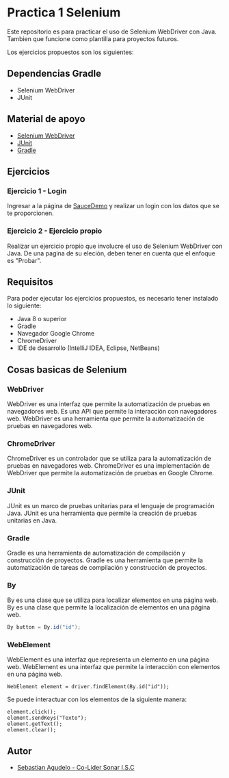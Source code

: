 # Practica 1 Selenium

Este repositorio es para practicar el uso de Selenium WebDriver con Java. Tambien que funcione como plantilla 
para proyectos futuros.

Los ejercicios propuestos son los siguientes:

## Dependencias Gradle

- Selenium WebDriver
- JUnit
## Material de apoyo

- [Selenium WebDriver](https://www.selenium.dev/documentation/en/webdriver/)
- [JUnit](https://junit.org/junit5/docs/current/user-guide/)
- [Gradle](https://docs.gradle.org/current/userguide/userguide.html)

## Ejercicios 

### Ejercicio 1 - Login

Ingresar a la página de [SauceDemo](https://www.saucedemo.com/) y realizar un login con los datos que se te proporcionen.

### Ejercicio 2 - Ejercicio propio

Realizar un ejercicio propio que involucre el uso de Selenium WebDriver con Java. De una pagina de su eleción, 
deben tener en cuenta que el enfoque es "Probar".

## Requisitos

Para poder ejecutar los ejercicios propuestos, es necesario tener instalado lo siguiente:

- Java 8 o superior
- Gradle
- Navegador Google Chrome
- ChromeDriver
- IDE de desarrollo (IntelliJ IDEA, Eclipse, NetBeans)

## Cosas basicas de Selenium

### WebDriver

WebDriver es una interfaz que permite la automatización de pruebas en navegadores web. Es una API que permite la
interacción con navegadores web. WebDriver es una herramienta que permite la automatización de pruebas en navegadores web.


### ChromeDriver

ChromeDriver es un controlador que se utiliza para la automatización de pruebas en navegadores web. ChromeDriver es una
implementación de WebDriver que permite la automatización de pruebas en Google Chrome.

### JUnit

JUnit es un marco de pruebas unitarias para el lenguaje de programación Java. JUnit es una herramienta que permite la
creación de pruebas unitarias en Java.

### Gradle

Gradle es una herramienta de automatización de compilación y construcción de proyectos. Gradle es una herramienta que
permite la automatización de tareas de compilación y construcción de proyectos.

### By

By es una clase que se utiliza para localizar elementos en una página web. By es una clase que permite la localización
de elementos en una página web.

```java
By button = By.id("id");
```

### WebElement

WebElement es una interfaz que representa un elemento en una página web. WebElement es una interfaz que permite la
interacción con elementos en una página web.

```
WebElement element = driver.findElement(By.id("id"));
```

Se puede interactuar con los elementos de la siguiente manera:

```
element.click();
element.sendKeys("Texto");
element.getText();
element.clear();
```

## Autor

- [Sebastian Agudelo - Co-Lider Sonar I.S.C](https://www.linkedin.com/in/sebastian-agudelo-morales-367970241/)

